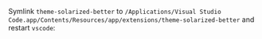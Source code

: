 Symlink `theme-solarized-better` to `/Applications/Visual Studio Code.app/Contents/Resources/app/extensions/theme-solarized-better` and restart `vscode`:
